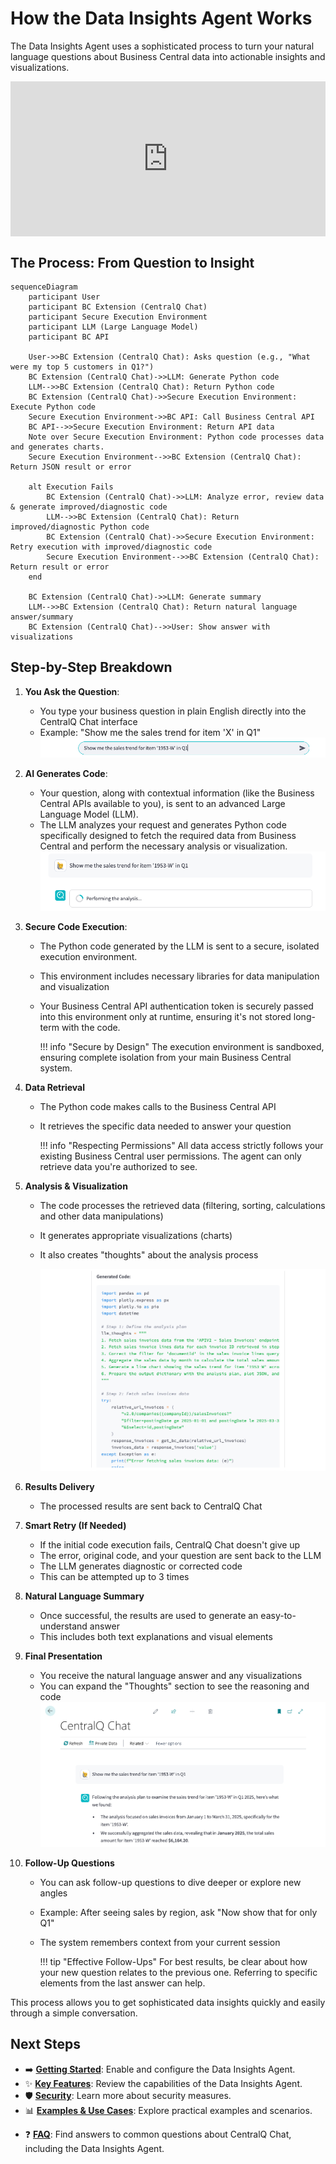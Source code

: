 # How the Data Insights Agent Works

The Data Insights Agent uses a sophisticated process to turn your natural language questions about Business Central data into actionable insights and visualizations.

<div style="padding:49.27% 0 0 0;position:relative;"><iframe src="https://player.vimeo.com/video/1085915132?badge=0&amp;autopause=0&amp;player_id=0&amp;app_id=58479" frameborder="0" allow="autoplay; fullscreen; picture-in-picture; clipboard-write; encrypted-media" style="position:absolute;top:0;left:0;width:100%;height:100%;" title="centralq-chat-data-insights-item-sales"></iframe></div><script src="https://player.vimeo.com/api/player.js"></script>

## The Process: From Question to Insight

```mermaid
sequenceDiagram
    participant User
    participant BC Extension (CentralQ Chat)
    participant Secure Execution Environment
    participant LLM (Large Language Model)
    participant BC API

    User->>BC Extension (CentralQ Chat): Asks question (e.g., "What were my top 5 customers in Q1?")
    BC Extension (CentralQ Chat)->>LLM: Generate Python code
    LLM-->>BC Extension (CentralQ Chat): Return Python code
    BC Extension (CentralQ Chat)->>Secure Execution Environment: Execute Python code
    Secure Execution Environment->>BC API: Call Business Central API
    BC API-->>Secure Execution Environment: Return API data
    Note over Secure Execution Environment: Python code processes data and generates charts.
    Secure Execution Environment-->>BC Extension (CentralQ Chat): Return JSON result or error
    
    alt Execution Fails
        BC Extension (CentralQ Chat)->>LLM: Analyze error, review data & generate improved/diagnostic code
        LLM-->>BC Extension (CentralQ Chat): Return improved/diagnostic Python code
        BC Extension (CentralQ Chat)->>Secure Execution Environment: Retry execution with improved/diagnostic code
        Secure Execution Environment-->>BC Extension (CentralQ Chat): Return result or error
    end

    BC Extension (CentralQ Chat)->>LLM: Generate summary
    LLM-->>BC Extension (CentralQ Chat): Return natural language answer/summary
    BC Extension (CentralQ Chat)-->>User: Show answer with visualizations
```

## Step-by-Step Breakdown

1. **You Ask the Question**:

      - You type your business question in plain English directly into the CentralQ Chat interface
      - Example: "Show me the sales trend for item 'X' in Q1"
      ![Asking a question in CentralQ Chat](../../assets/img/centralq-chat-data-insights-ask-question.png)

2. **AI Generates Code**:
      - Your question, along with contextual information (like the Business Central APIs available to you), is sent to an  advanced Large Language Model (LLM).
      - The LLM analyzes your request and generates Python code specifically designed to fetch the required data from  Business Central and perform the necessary analysis or visualization.
      ![AI-generated Python code](../../assets/img/centralq-chat-data-insights-performing-analysis.png)

3. **Secure Code Execution**:
      - The Python code generated by the LLM is sent to a secure, isolated execution environment.
      - This environment includes necessary libraries for data manipulation and visualization
      - Your Business Central API authentication token is securely passed into this environment only at 
      runtime, ensuring it's not stored long-term with the code.

        !!! info "Secure by Design"
            The execution environment is sandboxed, ensuring complete isolation from your main Business Central system.

4. **Data Retrieval**
      - The Python code makes calls to the Business Central API
      - It retrieves the specific data needed to answer your question
   
        !!! info "Respecting Permissions"
            All data access strictly follows your existing Business Central user permissions. The agent can only retrieve data you're authorized to see.

5. **Analysis & Visualization**
      - The code processes the retrieved data (filtering, sorting, calculations and other data manipulations)
      - It generates appropriate visualizations (charts)
      - It also creates "thoughts" about the analysis process

         ![Generated code](../../assets/img/centralq-chat-data-insights-generated-code.png)

6. **Results Delivery**
      - The processed results are sent back to CentralQ Chat

7. **Smart Retry (If Needed)**
      - If the initial code execution fails, CentralQ Chat doesn't give up
      - The error, original code, and your question are sent back to the LLM
      - The LLM generates diagnostic or corrected code
      - This can be attempted up to 3 times

8. **Natural Language Summary**
      - Once successful, the results are used to generate an easy-to-understand answer
      - This includes both text explanations and visual elements

9. **Final Presentation**
      - You receive the natural language answer and any visualizations
      - You can expand the "Thoughts" section to see the reasoning and code
      ![Final presentation](../../assets/img/centralq-chat-data-insights-final-presentation.png)

10. **Follow-Up Questions**
      - You can ask follow-up questions to dive deeper or explore new angles
      - Example: After seeing sales by region, ask "Now show that for only Q1"
      - The system remembers context from your current session

        !!! tip "Effective Follow-Ups"
            For best results, be clear about how your new question relates to the previous one. Referring to specific elements from the last answer can help.

This process allows you to get sophisticated data insights quickly and easily through a simple conversation.

## Next Steps

- ➡️ **[Getting Started](./getting-started.md)**: Enable and configure the Data Insights Agent.
- ✨ **[Key Features](./features.md)**: Review the capabilities of the Data Insights Agent.
- 🛡️ **[Security](./security.md)**: Learn more about security measures.
- 📊 **[Examples & Use Cases](./examples.md)**: Explore practical examples and scenarios.

*   ❓ **[FAQ](../faq.md)**: Find answers to common questions about CentralQ Chat, including the Data Insights Agent. 